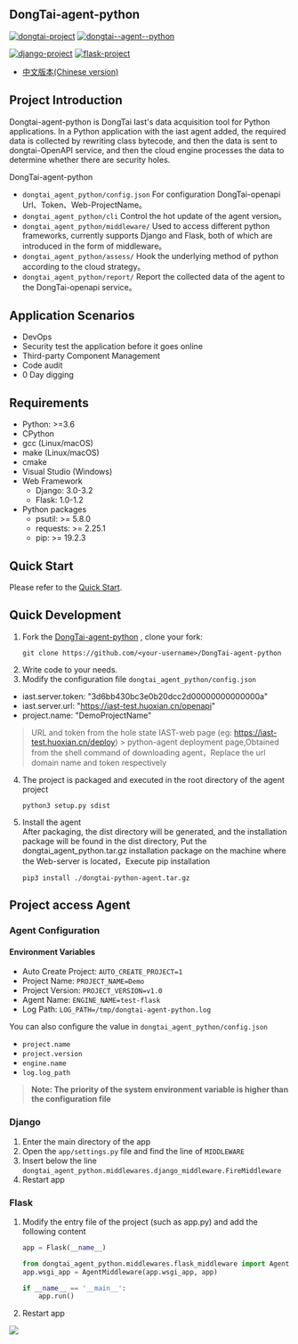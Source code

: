 ## DongTai-agent-python

[![dongtai-project](https://img.shields.io/badge/DongTai-v1.1.4-blue)](https://github.com/HXSecurity/DongTai)
[![dongtai--agent--python](https://img.shields.io/badge/DongTai--agent--python-v1.1.4-blue)](https://github.com/HXSecurity/DongTai-agent-python)

[![django-project](https://img.shields.io/badge/Supported%20versions%20of%20Django-3.0.x,3.1.x,3.2.x-blue)](https://www.djangoproject.com/)
[![flask-project](https://img.shields.io/badge/Supported%20versions%20of%20Flask-1.0.x,1.1.x,1.2.x-blue)](https://palletsprojects.com/p/flask/)

- [中文版本(Chinese version)](README.ZH_CN.md)

## Project Introduction

Dongtai-agent-python is DongTai Iast's data acquisition tool for Python applications. In a Python application with the
iast agent added, the required data is collected by rewriting class bytecode, and then the data is sent to
dongtai-OpenAPI service, and then the cloud engine processes the data to determine whether there are security holes.

DongTai-agent-python

- `dongtai_agent_python/config.json` For configuration DongTai-openapi Url、Token、Web-ProjectName。
- `dongtai_agent_python/cli` Control the hot update of the agent version。
- `dongtai_agent_python/middleware/` Used to access different python frameworks, currently supports Django and Flask,
  both of which are introduced in the form of middleware。
- `dongtai_agent_python/assess/` Hook the underlying method of python according to the cloud strategy。
- `dongtai_agent_python/report/` Report the collected data of the agent to the DongTai-openapi service。

## Application Scenarios

- DevOps
- Security test the application before it goes online
- Third-party Component Management
- Code audit
- 0 Day digging

## Requirements

* Python: >=3.6
* CPython
* gcc (Linux/macOS)
* make (Linux/macOS)
* cmake
* Visual Studio (Windows)
* Web Framework
    * Django: 3.0-3.2
    * Flask: 1.0-1.2
* Python packages
    * psutil: >= 5.8.0
    * requests: >= 2.25.1
    * pip: >= 19.2.3

## Quick Start

Please refer to the [Quick Start](https://doc.dongtai.io/en/02_start/index.html).

## Quick Development

1. Fork the [DongTai-agent-python](https://github.com/HXSecurity/DongTai-agent-python) , clone your fork:
    ```
    git clone https://github.com/<your-username>/DongTai-agent-python
    ```
2. Write code to your needs.
3. Modify the configuration file `dongtai_agent_python/config.json`

* iast.server.token: "3d6bb430bc3e0b20dcc2d00000000000000a"
* iast.server.url: "https://iast-test.huoxian.cn/openapi"
* project.name: "DemoProjectName"

> URL and token from the hole state IAST-web page (eg: https://iast-test.huoxian.cn/deploy) > python-agent deployment page,Obtained from the shell command of downloading agent，Replace the url domain name and token respectively

4. The project is packaged and executed in the root directory of the agent project
    ```shell
    python3 setup.py sdist
    ```
5. Install the agent \
   After packaging, the dist directory will be generated, and the installation package will be found in the dist
   directory, Put the dongtai_agent_python.tar.gz installation package on the machine where the Web-server is
   located，Execute pip installation
    ```shell
    pip3 install ./dongtai-python-agent.tar.gz 
    ```

## Project access Agent

### Agent Configuration

#### Environment Variables

* Auto Create Project: `AUTO_CREATE_PROJECT=1`
* Project Name: `PROJECT_NAME=Demo`
* Project Version: `PROJECT_VERSION=v1.0`
* Agent Name: `ENGINE_NAME=test-flask`
* Log Path: `LOG_PATH=/tmp/dongtai-agent-python.log`

You can also configure the value in `dongtai_agent_python/config.json`

* `project.name`
* `project.version`
* `engine.name`
* `log.log_path`

> **Note: The priority of the system environment variable is higher than the configuration file**

### Django

1. Enter the main directory of the app
2. Open the `app/settings.py` file and find the line of `MIDDLEWARE`
3. Insert below the line `dongtai_agent_python.middlewares.django_middleware.FireMiddleware`
4. Restart app

### Flask

1. Modify the entry file of the project (such as app.py) and add the following content
    ```python
    app = Flask(__name__)

    from dongtai_agent_python.middlewares.flask_middleware import AgentMiddleware
    app.wsgi_app = AgentMiddleware(app.wsgi_app, app)
    
    if __name__ == '__main__':
        app.run()
    ```
2. Restart app

<img src="https://static.scarf.sh/a.png?x-pxid=e8ec5bbb-2869-4a6d-876d-f2e66bf408f2" />
